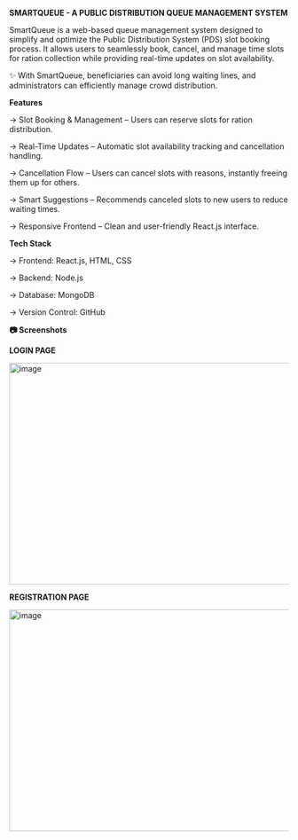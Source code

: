 **SMARTQUEUE - A PUBLIC DISTRIBUTION QUEUE MANAGEMENT SYSTEM**

SmartQueue is a web-based queue management system designed to simplify and optimize the Public Distribution System (PDS) slot booking process. It allows users to seamlessly book, cancel, and manage time slots for ration collection while providing real-time updates on slot availability.

✨ With SmartQueue, beneficiaries can avoid long waiting lines, and administrators can efficiently manage crowd distribution.

 **Features**

-> Slot Booking & Management – Users can reserve slots for ration distribution.

-> Real-Time Updates – Automatic slot availability tracking and cancellation handling.

-> Cancellation Flow – Users can cancel slots with reasons, instantly freeing them up for others.

-> Smart Suggestions – Recommends canceled slots to new users to reduce waiting times.

-> Responsive Frontend – Clean and user-friendly React.js interface.

**Tech Stack**

-> Frontend: React.js, HTML, CSS

-> Backend: Node.js

-> Database: MongoDB

-> Version Control: GitHub

**📷 Screenshots**

**LOGIN PAGE**

<img width="600" height="400" alt="image" src="https://github.com/user-attachments/assets/7115dd0f-8c56-45fa-856e-8ede8ac08634" />

**REGISTRATION PAGE**

<img width="600" height="400" alt="image" src="https://github.com/user-attachments/assets/856566ba-470b-4c0a-8133-0c9b51828bef" />

